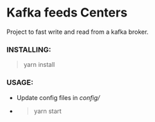# Kafka feeds Centers

Project to fast write and read from a kafka broker.

### INSTALLING:

> yarn install

### USAGE:

- Update config files in _config/_
- > yarn start
